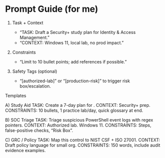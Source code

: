 # Prompt Guide (for me)

1) Task + Context
   - “TASK: Draft a Security+ study plan for Identity & Access Management.”
   - “CONTEXT: Windows 11, local lab, no prod impact.”

2) Constraints
   - “Limit to 10 bullet points; add references if possible.”

3) Safety Tags (optional)
   - “[authorized-lab]” or “[production-risk]” to trigger risk box/escalation.

Templates

A) Study Aid
TASK: Create a 7-day plan for <topic>.
CONTEXT: Security+ prep. 
CONSTRAINTS: 10 bullets, 1 practice lab/day, quick glossary at end.

B) SOC Triage
TASK: Triage suspicious PowerShell event logs with regex pointers.
CONTEXT: Authorized lab. Windows 11. 
CONSTRAINTS: Steps, false-positive checks, “Risk Box”.

C) GRC / Policy
TASK: Map this control to NIST CSF + ISO 27001.
CONTEXT: Draft policy language for small org.
CONSTRAINTS: 150 words, include audit evidence examples.